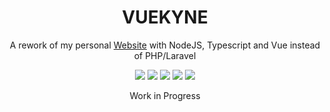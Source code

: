 <div align="center">
<h1>VUEKYNE</h1>
  <p>A rework of my personal <a href="https://darkyne.com">Website</a> with NodeJS, Typescript and Vue instead of PHP/Laravel</p>
</div>
<div align="center">
  <a href="#"><img src="https://img.shields.io/github/workflow/status/xdarkyne/vuekyne/Deployment?style=for-the-badge"></a>
  <a href="#"><img src="https://img.shields.io/github/workflow/status/xdarkyne/vuekyne/Test?label=Test&logo=Jest&style=for-the-badge"></a>
  <a href="#"><img src="https://img.shields.io/security-headers?style=for-the-badge&url=https%3A%2F%2Fdarkyne.com"></a>
  <a href="#"><img src="https://img.shields.io/github/package-json/v/xdarkyne/vuekyne?style=for-the-badge"></a>
  <a href="https://darkyne.com"><img src="https://img.shields.io/website?down_color=red&down_message=offline&style=for-the-badge&up_color=light-green&up_message=online&url=https%3A%2F%2Fdarkyne.com"></a>
</div>

<p align="center">Work in Progress</p>

